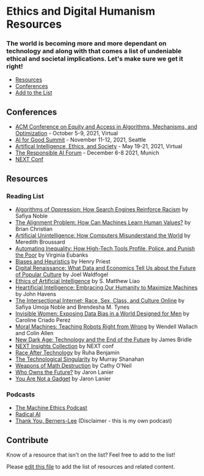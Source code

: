 # Ethics and Digital Humanism Resources
### The world is becoming more and more dependant on technology and along with that comes a list of undeniable ethical and societal implications. Let's make sure we get it right!
<!-- - [About](#about) -->
- [Resources](#resources)
- [Conferences](#conferences)
- [Add to the List](#contribute)


<!-- ## About  -->
<!-- ### Why? -->
<!-- ### What is Digital Humanism?  -->

## Conferences
- [ACM Conference on Equity and Access in Algorithms, Mechanisms, and Optimization](https://eaamo.org/) - October 5-9, 2021, Virtual
- [AI for Good Summit](https://www.re-work.co/events/ai-for-good-summit-seattle-2021) - November 11-12, 2021, Seattle
- [Artifical Intelligence, Ethics, and Society](https://www.aies-conference.com/) - May 19-21, 2021, Virtual
- [The Responsible AI Forum](https://responsibleaiforum.com/) - December 6-8 2021, Munich
- [NEXT Conf](https://nextconf.eu/) 


## Resources
### Reading List
- [Algorithms of Oppression: How Search Engines Reinforce Racism](https://bookshop.org/books/algorithms-of-oppression-how-search-engines-reinforce-racism/9781479837243) by Safiya Noble
- [The Alignment Problem: How Can Machines Learn Human Values?](https://bookshop.org/books/the-alignment-problem-machine-learning-and-human-values-9780393868333/9780393635829) by Brian Christian 
- [Artificial Unintelligence: How Computers Misunderstand the World](https://bookshop.org/books/artificial-unintelligence-how-computers-misunderstand-the-world/9780262537018) by Meredith Broussard
- [Automating Inequality: How High-Tech Tools Profile, Police, and Punish the Poor](https://bookshop.org/books/automating-inequality-how-high-tech-tools-profile-police-and-punish-the-poor/9781250215789) by Virginia Eubanks
- [Biases and Heuristics](https://bookshop.org/books/biases-and-heuristics-the-complete-collection-of-cognitive-biases-and-heuristics-that-impair-decisions-in-banking-finance-and-everything-el/9781078432313) by Henry Priest
- [Digital Renaissance: What Data and Economics Tell Us about the Future of Popular Culture](https://bookshop.org/books/digital-renaissance-what-data-and-economics-tell-us-about-the-future-of-popular-culture/9780691208640) by Joel Waldfogel
- [Ethics of Artificial Intelligence](https://bookshop.org/books/ethics-of-artificial-intelligence-9780190905040/9780190905040) by S. Matthew Liao
- [Heartificial Intelligence: Embracing Our Humanity to Maximize Machines](https://bookshop.org/books/heartificial-intelligence-embracing-our-humanity-to-maximize-machines/9780399171710) by John Havens
- [The Intersectional Internet; Race, Sex, Class, and Culture Online](https://bookshop.org/books/the-intersectional-internet-race-sex-class-and-culture-online/9781433130007) by Safiya Umoja Noble and Brendesha M. Tynes
- [Invisible Women: Exposing Data Bias in a World Designed for Men](https://bookshop.org/books/invisible-women-data-bias-in-a-world-designed-for-men/9781419735219) by Caroline Criado Perez
- [Moral Machines: Teaching Robots Right from Wrong](https://bookshop.org/books/moral-machines-teaching-robots-right-from-wrong/9780199737970) by Wendell Wallach and Colin Allen
- [New Dark Age: Technology and the End of the Future](https://bookshop.org/books/new-dark-age-technology-and-the-end-of-the-future/9781786635471) by James Bridle
- [NEXT Insights Collection](https://nextconf.eu/books/) by NEXT conf
- [Race After Technology](https://bookshop.org/books/race-after-technology-abolitionist-tools-for-the-new-jim-code/9781509526406) by Ruha Benjamin 
- [The Technological Singularity](https://bookshop.org/books/the-technological-singularity/9780262527804) by Murray Shanahan
- [Weapons of Math Destruction](https://bookshop.org/books/weapons-of-math-destruction-how-big-data-increases-inequality-and-threatens-democracy/9780553418835) by Cathy O'Neil
- [Who Owns the Future?](https://bookshop.org/books/who-owns-the-future/9781451654974) by Jaron Lanier
- [You Are Not a Gadget](https://bookshop.org/books/you-are-not-a-gadget-a-manifesto/9780307389978) by Jaron Lanier


### Podcasts
- [The Machine Ethics Podcast](https://www.machine-ethics.net/)
- [Radical AI](https://www.radicalai.org/)
- [Thank You, Berners-Lee](https://tyblpodcast.com) (Disclaimer - this is my own podcast)

## Contribute

Know of a resource that isn't on the list? Feel free to add to the list!

Please [edit this file](https://github.com/AmberJBlue/ethics-and-digital-humanism/blob/main/README.md) to add the list of resources and related content.
